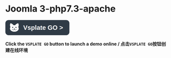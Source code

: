 # Joomla 3-php7.3-apache

<a href="https://www.vsplate.com/?docker-compose=https://github.com/vsplate/dcenvs/joomla/3-php7.3-apache"><img alt="VSPLATE GO" src="https://raw.githubusercontent.com/vsplate/images/master/vsgo_btn.png" width="200px"></a>

**Click the `VSPLATE GO` button to launch a demo online / 点击`VSPLATE GO`按钮创建在线环境**